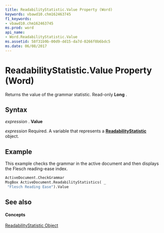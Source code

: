 ```yaml
---
title: ReadabilityStatistic.Value Property (Word)
keywords: vbawd10.chm162463745
f1_keywords:
- vbawd10.chm162463745
ms.prod: word
api_name:
- Word.ReadabilityStatistic.Value
ms.assetid: 58f31b9b-00d9-dd15-da7d-0266f0b6bdc5
ms.date: 06/08/2017
---
```



# ReadabilityStatistic.Value Property (Word)

Returns the value of the grammar statistic. Read-only  **Long** .


## Syntax

 _expression_ . **Value**

 _expression_ Required. A variable that represents a **[ReadabilityStatistic](Word.ReadabilityStatistic.md)** object.


## Example

This example checks the grammar in the active document and then displays the Flesch reading-ease index.


```vb
ActiveDocument.CheckGrammar 
MsgBox ActiveDocument.ReadabilityStatistics( _ 
 "Flesch Reading Ease").Value
```


## See also


#### Concepts


[ReadabilityStatistic Object](Word.ReadabilityStatistic.md)

